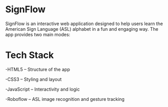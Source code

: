 # SignFlow
SignFlow is an interactive web application designed to help users learn the American Sign Language (ASL) alphabet in a fun and engaging way. The app provides two main modes:

# Tech Stack
-HTML5 – Structure of the app

-CSS3 – Styling and layout

-JavaScript – Interactivity and logic

-Roboflow – ASL image recognition and gesture tracking
